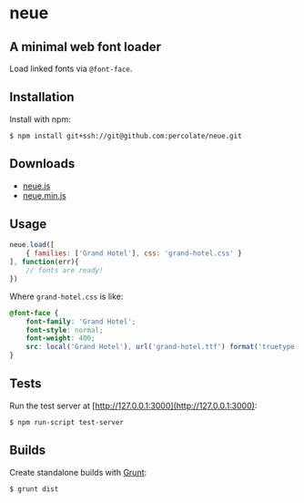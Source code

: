 # neue

## A minimal web font loader

Load linked fonts via `@font-face`.

## Installation

Install with npm:

```
$ npm install git+ssh://git@github.com:percolate/neue.git
```

## Downloads

- [neue.js](dist/neue.js)
- [neue.min.js](dist/neue.min.js)

## Usage

```js
neue.load([
    { families: ['Grand Hotel'], css: 'grand-hotel.css' }
], function(err){
    // fonts are ready!
})
```

Where `grand-hotel.css` is like:

```css
@font-face {
    font-family: 'Grand Hotel';
    font-style: normal;
    font-weight: 400;
    src: local('Grand Hotel'), url('grand-hotel.ttf') format('truetype');
}
```

## Tests

Run the test server at [http://127.0.0.1:3000](http://127.0.0.1:3000):

```
$ npm run-script test-server
```

## Builds

Create standalone builds with [Grunt](http://gruntjs.com/):

```
$ grunt dist
```
